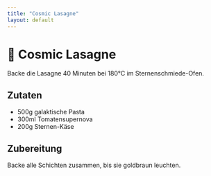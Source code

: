 ```yaml
---
title: "Cosmic Lasagne"
layout: default
---
```


# 🍝 Cosmic Lasagne

Backe die Lasagne 40 Minuten bei 180°C im Sternenschmiede-Ofen.

## Zutaten
- 500g galaktische Pasta
- 300ml Tomatensupernova
- 200g Sternen-Käse

## Zubereitung
Backe alle Schichten zusammen, bis sie goldbraun leuchten.
